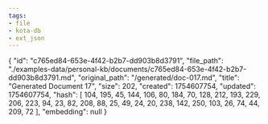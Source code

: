 ```yaml
---
tags:
- file
- kota-db
- ext_json
---
```

{
  "id": "c765ed84-653e-4f42-b2b7-dd903b8d3791",
  "file_path": "./examples-data/personal-kb/documents/c765ed84-653e-4f42-b2b7-dd903b8d3791.md",
  "original_path": "/generated/doc-017.md",
  "title": "Generated Document 17",
  "size": 202,
  "created": 1754607754,
  "updated": 1754607754,
  "hash": [
    104,
    195,
    45,
    144,
    106,
    80,
    184,
    70,
    128,
    212,
    193,
    229,
    206,
    223,
    94,
    23,
    82,
    208,
    88,
    25,
    49,
    24,
    20,
    238,
    142,
    250,
    103,
    26,
    74,
    44,
    209,
    72
  ],
  "embedding": null
}